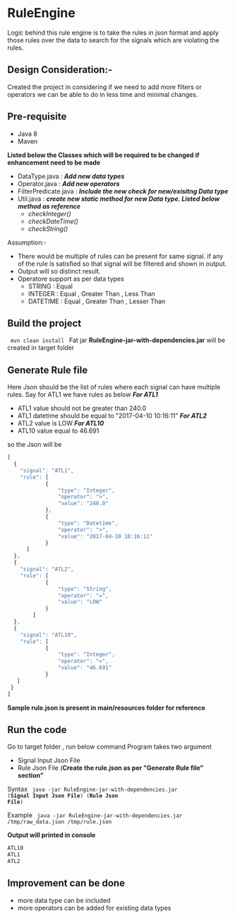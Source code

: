 # RuleEngine

Logic behind this rule engine is to take the rules in json format 
and apply those rules over the data to search for the signals which 
are violating the rules.

## Design Consideration:-
Created the project in considering if we need to add more filters
or operators we can be able to do in less time and minimal changes.

## Pre-requisite
- Java 8
- Maven

**Listed below the Classes which will be required to be changed if enhancement need to be made**
- DataType.java  : ***Add new data types***
- Operator.java : ***Add new operators***
- FilterPredicate.java :  ***Include the new check for new/exisitng Data type***
- Util.java : ***create new static method for new Data type. Listed below method as reference***
	- *checkInteger()*
	- *checkDateTime()*
	- *checkString()*

Assumption:-
- There would be multiple of rules can be present for same signal.
if any of the rule is satisfied so that signal will be filtered 
and shown in output.
- Output will so distinct result.
- Operatore support as per data types
    - STRING :  Equal
    - INTEGER : Equal , Greater Than , Less Than
    - DATETIME : Equal , Greater Than , Lesser Than


## Build the project 
<code>  mvn clean install </code>
Fat jar **RuleEngine-jar-with-dependencies.jar**  will be created in target folder 

## Generate Rule file
Here Json should be the list of rules where each signal can have multiple rules.
Say for ATL1 we have rules as below
***For ATL1*** 
- ATL1 value should not be greater than 240.0
- ATL1 datetime should be equal to "2017-04-10 10:16:11"
***For ATL2***
- ATL2 value is LOW
***For ATL10*** 
- ATL10 value equal to 46.691

so the Json will be
```javascript
[
  {
    "signal": "ATL1",
    "rule": [
			{
				"type": "Integer",
				"operator": ">",
				"value": "240.0"
			},
			{
				"type": "Datetime",
				"operator": ">",
				"value": "2017-04-10 10:16:11"
			}
	  ]
  },
  {
    "signal": "ATL2",
    "rule": [
			{
				"type": "String",
				"operator": "=",
				"value": "LOW"
			}
		]
  },
  {
    "signal": "ATL10",
    "rule": [
			{
				"type": "Integer",
				"operator": "=",
				"value": "46.691"
			}
   ]
 }
]
```
**Sample rule.json is present in main/resources folder for reference**

## Run the code
Go to target folder , run below command
Program takes two argument
- Signal Input Json File
- Rule Json File (**Create the rule.json as per "Generate Rule file" section"**

Syntax
<code>  java -jar RuleEngine-jar-with-dependencies.jar (**Signal Input Json File**)  (**Rule Json File**) </code>
	
Example
<code> java -jar RuleEngine-jar-with-dependencies.jar /tmp/raw_data.json  /tmp/rule.json </code>

**Output will printed in console**
```javascript 
ATL10
ATL1
ATL2
```

## Improvement can be done
-  more data type can be included
-  more operators can be added for existing data types
